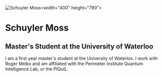 ![Schuyler Moss](/pictures/gradpic.jpg)<width="400" height="790">

# Schuyler Moss
## Master's Student at the University of Waterloo 

I am a first year master's student at the University of Waterloo. I work with Roger Melko and am affiliated with the Perimeter Institute Quantum Intelligence Lab, or the PIQuIL.
